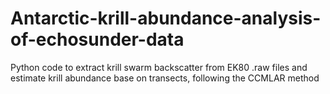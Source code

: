 # Antarctic-krill-abundance-analysis-of-echosunder-data

Python code to extract krill swarm backscatter from EK80 .raw files and estimate krill abundance base on transects, following the CCMLAR method

